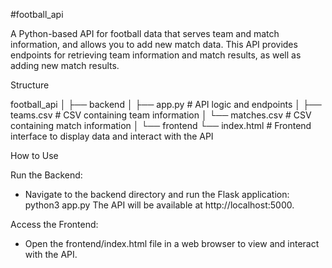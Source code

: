 #football_api

A Python-based API for football data that serves team and match information, and allows you to add new match data. This API provides endpoints for retrieving team information and match results, as well as adding new match results.

Structure

football_api
│
├── backend
│   ├── app.py        # API logic and endpoints
│   ├── teams.csv     # CSV containing team information
│   └── matches.csv   # CSV containing match information
│
└── frontend
    └── index.html    # Frontend interface to display data and interact with the API

How to Use

Run the Backend:
  - Navigate to the backend directory and run the Flask application:
    python3 app.py
The API will be available at http://localhost:5000.

Access the Frontend:
  - Open the frontend/index.html file in a web browser to view and interact with the API.
